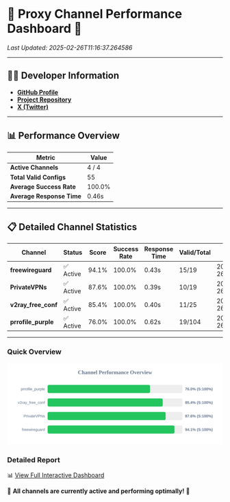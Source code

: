 # 🌟 Proxy Channel Performance Dashboard 🌟

_Last Updated: 2025-02-26T11:16:37.264586_

---

## 👩‍💻 Developer Information

- **[GitHub Profile](https://github.com/4n0nymou3)**  
- **[Project Repository](https://github.com/4n0nymou3/multi-proxy-config-fetcher)**  
- **[X (Twitter)](https://x.com/4n0nymou3)**  

---

## 📊 Performance Overview

| Metric                | Value       |
|-----------------------|-------------|
| **Active Channels**   | 4 / 4       |
| **Total Valid Configs** | 55          |
| **Average Success Rate** | 100.0%      |
| **Average Response Time** | 0.46s       |

---

## 📋 Detailed Channel Statistics

| Channel          | Status     | Score  | Success Rate | Response Time | Valid/Total | Last Success               |
|------------------|------------|--------|--------------|---------------|-------------|----------------------------|
| **freewireguard**  | ✅ Active  | 94.1%  | 100.0% | 0.43s         | 15/19       | 2025-02-26T11:16:37.262777 |
| **PrivateVPNs**  | ✅ Active  | 87.6%  | 100.0% | 0.39s         | 10/19       | 2025-02-26T11:16:36.808691 |
| **v2ray_free_conf**  | ✅ Active  | 85.4%  | 100.0% | 0.40s         | 11/25       | 2025-02-26T11:16:36.380854 |
| **prrofile_purple**  | ✅ Active  | 76.0%  | 100.0% | 0.62s         | 19/104       | 2025-02-26T11:16:35.881731 |

---

### Quick Overview
<div align="center">
  <a href="https://raw.githubusercontent.com/nullluser/NullRepo/refs/heads/main/assets/channel_stats_chart.svg">
    <img src="https://raw.githubusercontent.com/nullluser/NullRepo/refs/heads/main/assets/channel_stats_chart.svg" alt="Source Performance Statistics" width="800">
  </a>
</div>

### Detailed Report
📊 [View Full Interactive Dashboard](https://htmlpreview.github.io/?https://github.com/nullluser/NullRepo/blob/main/assets/performance_report.html)

🎉 **All channels are currently active and performing optimally!** 🎉
